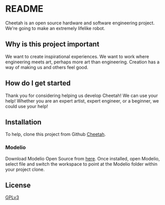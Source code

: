 # README

Cheetah is an open source hardware and software engineering project. We're going to make an extremely lifelike robot.


## Why is this project important

We want to create inspirational experiences. We want to work where engineering meets art, perhaps more art than engineering. Creation has a way of making us and others feel good. 

## How do I get started

Thank you for considering helping us develop Cheetah! We can use your help! Whether you are an expert artist, expert engineer, or a beginner, we could use your help!

## Installation 

To help, clone this project from Github [Cheetah](https://github.com/Engineerabot/Cheetah).  
  
### Modelio

Download Modelio Open Source from [here](https://www.modelio.org/downloads/download-modelio.html).  Once installed, open Modelio, select file and switch the workspace to point at the Modelio folder within your project clone.

## License
[GPLv3](https://www.gnu.org/licenses/gpl-3.0.en.html)